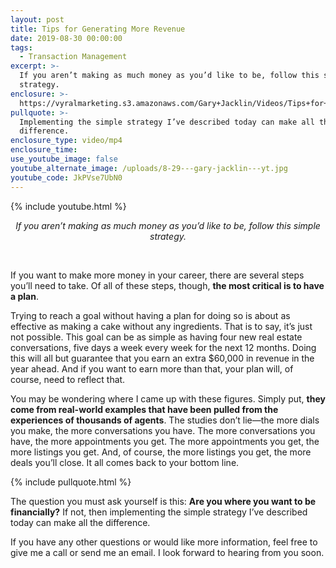 ```yaml
---
layout: post
title: Tips for Generating More Revenue
date: 2019-08-30 00:00:00
tags:
  - Transaction Management
excerpt: >-
  If you aren’t making as much money as you’d like to be, follow this simple
  strategy.
enclosure: >-
  https://vyralmarketing.s3.amazonaws.com/Gary+Jacklin/Videos/Tips+for+Generating+More+Revenue.mp4
pullquote: >-
  Implementing the simple strategy I’ve described today can make all the
  difference.
enclosure_type: video/mp4
enclosure_time:
use_youtube_image: false
youtube_alternate_image: /uploads/8-29---gary-jacklin---yt.jpg
youtube_code: JkPVse7UbN0
---
```


{% include youtube.html %}

<center><em>If you aren&rsquo;t making as much money as you&rsquo;d like to be, follow this simple strategy.</em></center>

&nbsp;

If you want to make more money in your career, there are several steps you’ll need to take. Of all of these steps, though, **the most critical is to have a plan**.

Trying to reach a goal without having a plan for doing so is about as effective as making a cake without any ingredients. That is to say, it’s just not possible. This goal can be as simple as having four new real estate conversations, five days a week every week for the next 12 months. Doing this will all but guarantee that you earn an extra $60,000 in revenue in the year ahead. And if you want to earn more than that, your plan will, of course, need to reflect that.

You may be wondering where I came up with these figures. Simply put, **they come from real-world examples that have been pulled from the experiences of thousands of agents**. The studies don’t lie—the more dials you make, the more conversations you have. The more conversations you have, the more appointments you get. The more appointments you get, the more listings you get. And, of course, the more listings you get, the more deals you’ll close. It all comes back to your bottom line.

{% include pullquote.html %}

The question you must ask yourself is this: **Are you where you want to be financially?** If not, then implementing the simple strategy I’ve described today can make all the difference.

If you have any other questions or would like more information, feel free to give me a call or send me an email. I look forward to hearing from you soon.